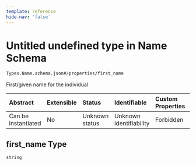 ```yaml
---
template: reference
hide-nav: 'false'
---
```


# Untitled undefined type in Name Schema

```txt
Types.Name.schema.json#/properties/first_name
```

First/given name for the individual

| Abstract            | Extensible | Status         | Identifiable            | Custom Properties | Additional Properties | Access Restrictions | Defined In                                                            |
| :------------------ | :--------- | :------------- | :---------------------- | :---------------- | :-------------------- | :------------------ | :-------------------------------------------------------------------- |
| Can be instantiated | No         | Unknown status | Unknown identifiability | Forbidden         | Allowed               | none                | [Name.schema.json*](../types/Name.schema.json "open original schema") |

## first_name Type

`string`
